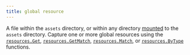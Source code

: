 ```yaml
---
title: global resource
---
```


A file within the `assets` directory, or within any directory [mounted](/hugo-modules/configuration/#module-configuration-mounts) to the `assets` directory. Capture one or more global resources using the [`resources.Get`], [`resources.GetMatch`], [`resources.Match`], or [`resources.ByType`] functions.

[`resources.Get`]: /functions/resources/get/
[`resources.GetMatch`]: /functions/resources/getmatch/
[`resources.Match`]: /functions/resources/match/
[`resources.ByType`]: /functions/resources/byType/

